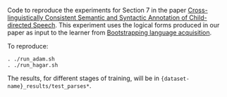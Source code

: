Code to reproduce the experiments for Section 7 in the paper [Cross-linguistically Consistent Semantic and Syntactic Annotation of Child-directed Speech](https://arxiv.org/abs/2109.10952). This experiment uses the logical forms produced in our paper as input to the learner from [Bootstrapping language acquisition](https://www.sciencedirect.com/science/article/pii/S0010027717300495?fr=RR-2&ref=pdf_download&rr=7ed381c8baf12196).

To reproduce:

    . ./run_adam.sh
    . ./run_hagar.sh

The results, for different stages of training, will be in `{dataset-name}_results/test_parses*`.
